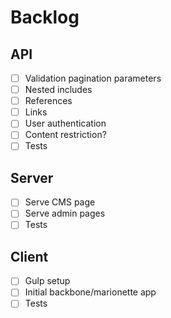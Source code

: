 # Backlog


## API

- [ ] Validation pagination parameters
- [ ] Nested includes
- [ ] References
- [ ] Links
- [ ] User authentication
- [ ] Content restriction?
- [ ] Tests

## Server
- [ ] Serve CMS page
- [ ] Serve admin pages
- [ ] Tests

## Client
- [ ] Gulp setup
- [ ] Initial backbone/marionette app
- [ ] Tests
